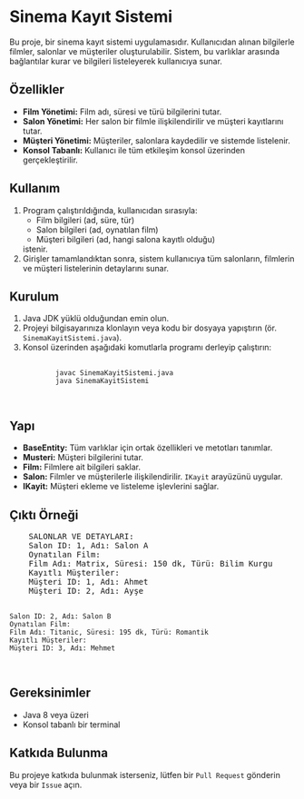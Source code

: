<h1>Sinema Kayıt Sistemi</h1>
<p>
   Bu proje, bir sinema kayıt sistemi uygulamasıdır. Kullanıcıdan alınan bilgilerle filmler, salonlar ve müşteriler oluşturulabilir. Sistem, bu varlıklar arasında bağlantılar kurar ve bilgileri listeleyerek kullanıcıya sunar.
</p>

<h2>Özellikler</h2>
<ul>
    <li><strong>Film Yönetimi:</strong> Film adı, süresi ve türü bilgilerini tutar.</li>
    <li><strong>Salon Yönetimi:</strong> Her salon bir filmle ilişkilendirilir ve müşteri kayıtlarını tutar.</li>
    <li><strong>Müşteri Yönetimi:</strong> Müşteriler, salonlara kaydedilir ve sistemde listelenir.</li>
    <li><strong>Konsol Tabanlı:</strong> Kullanıcı ile tüm etkileşim konsol üzerinden gerçekleştirilir.</li>
</ul>

<h2>Kullanım</h2>
<ol>
    <li>Program çalıştırıldığında, kullanıcıdan sırasıyla:
        <ul>
            <li>Film bilgileri (ad, süre, tür)</li>
            <li>Salon bilgileri (ad, oynatılan film)</li>
            <li>Müşteri bilgileri (ad, hangi salona kayıtlı olduğu)</li>
        </ul>
        istenir.
    </li>
    <li>Girişler tamamlandıktan sonra, sistem kullanıcıya tüm salonların, filmlerin ve müşteri listelerinin detaylarını sunar.</li>
</ol>

<h2>Kurulum</h2>
<ol>
    <li>Java JDK yüklü olduğundan emin olun.</li>
    <li>Projeyi bilgisayarınıza klonlayın veya kodu bir dosyaya yapıştırın (ör. <code>SinemaKayitSistemi.java</code>).</li>
    <li>Konsol üzerinden aşağıdaki komutlarla programı derleyip çalıştırın:</li>
    <pre>
        <code>
        javac SinemaKayitSistemi.java
        java SinemaKayitSistemi
        </code>
    </pre>
</ol>

<h2>Yapı</h2>
<ul>
    <li><strong>BaseEntity:</strong> Tüm varlıklar için ortak özellikleri ve metotları tanımlar.</li>
    <li><strong>Musteri:</strong> Müşteri bilgilerini tutar.</li>
    <li><strong>Film:</strong> Filmlere ait bilgileri saklar.</li>
    <li><strong>Salon:</strong> Filmler ve müşterilerle ilişkilendirilir. <code>IKayit</code> arayüzünü uygular.</li>
    <li><strong>IKayit:</strong> Müşteri ekleme ve listeleme işlevlerini sağlar.</li>
</ul>

<h2>Çıktı Örneği</h2>
<pre>
    SALONLAR VE DETAYLARI:
    Salon ID: 1, Adı: Salon A
    Oynatılan Film:
    Film Adı: Matrix, Süresi: 150 dk, Türü: Bilim Kurgu
    Kayıtlı Müşteriler:
    Müşteri ID: 1, Adı: Ahmet
    Müşteri ID: 2, Adı: Ayşe

    Salon ID: 2, Adı: Salon B
    Oynatılan Film:
    Film Adı: Titanic, Süresi: 195 dk, Türü: Romantik
    Kayıtlı Müşteriler:
    Müşteri ID: 3, Adı: Mehmet
</pre>

<h2>Gereksinimler</h2>
<ul>
    <li>Java 8 veya üzeri</li>
    <li>Konsol tabanlı bir terminal</li>
</ul>

<h2>Katkıda Bulunma</h2>
<p>
   Bu projeye katkıda bulunmak isterseniz, lütfen bir <code>Pull Request</code> gönderin veya bir <code>Issue</code> açın.
</p>
